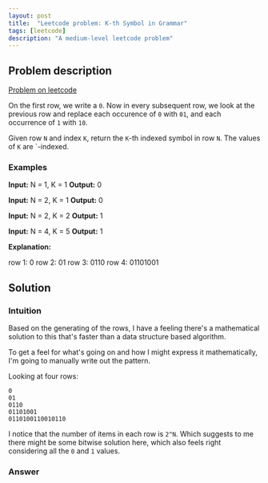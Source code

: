 ```yaml
---
layout: post
title:  "Leetcode problem: K-th Symbol in Grammar"
tags: [leetcode]
description: "A medium-level leetcode problem"
---
```


## Problem description

[Problem on leetcode](https://leetcode.com/problems/k-th-symbol-in-grammar/)

On the first row, we write a `0`. Now in every subsequent row, we look at the previous row and replace each occurence of `0` with `01`, and each occurrence of `1` with `10`.

Given row `N` and index `K`, return the `K`-th indexed symbol in row `N`. The values of `K` are `-indexed. 

### Examples

**Input:** N = 1, K = 1
**Output:** 0

**Input:** N = 2, K = 1
**Output:** 0

**Input:** N = 2, K = 2
**Output:** 1

**Input:** N = 4, K = 5
**Output:** 1

**Explanation:** 

row 1: 0
row 2: 01 
row 3: 0110
row 4: 01101001

## Solution 

### Intuition 

Based on the generating of the rows, I have a feeling there's a mathematical solution to this that's faster than a data structure based algorithm. 

To get a feel for what's going on and how I might express it mathematically, I'm going to manually write out the pattern. 

Looking at four rows: 

```
0
01
0110
01101001
0110100110010110
```

I notice that the number of items in each row is `2^N`. Which suggests to me there might be some bitwise solution here, which also feels right considering all the `0` and `1` values. 

### Answer
